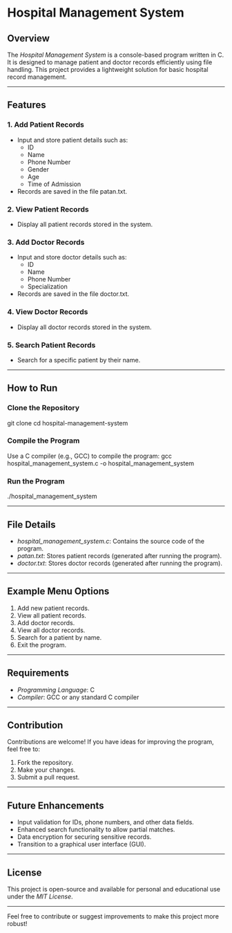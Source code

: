 # Hospital Management System

## Overview
The *Hospital Management System* is a console-based program written in C. It is designed to manage patient and doctor records efficiently using file handling. This project provides a lightweight solution for basic hospital record management.

---

## Features

### 1. Add Patient Records
- Input and store patient details such as:
  - ID
  - Name
  - Phone Number
  - Gender
  - Age
  - Time of Admission
- Records are saved in the file patan.txt.

### 2. View Patient Records
- Display all patient records stored in the system.

### 3. Add Doctor Records
- Input and store doctor details such as:
  - ID
  - Name
  - Phone Number
  - Specialization
- Records are saved in the file doctor.txt.

### 4. View Doctor Records
- Display all doctor records stored in the system.

### 5. Search Patient Records
- Search for a specific patient by their name.

---

## How to Run

### Clone the Repository
git clone <repository-link>
cd hospital-management-system

### Compile the Program
Use a C compiler (e.g., GCC) to compile the program:
gcc hospital_management_system.c -o hospital_management_system

### Run the Program
./hospital_management_system

---

## File Details
- *hospital_management_system.c*: Contains the source code of the program.
- *patan.txt*: Stores patient records (generated after running the program).
- *doctor.txt*: Stores doctor records (generated after running the program).

---

## Example Menu Options
1. Add new patient records.
2. View all patient records.
3. Add doctor records.
4. View all doctor records.
5. Search for a patient by name.
6. Exit the program.

---

## Requirements
- *Programming Language*: C
- *Compiler*: GCC or any standard C compiler

---

## Contribution
Contributions are welcome! If you have ideas for improving the program, feel free to:
1. Fork the repository.
2. Make your changes.
3. Submit a pull request.

---

## Future Enhancements
- Input validation for IDs, phone numbers, and other data fields.
- Enhanced search functionality to allow partial matches.
- Data encryption for securing sensitive records.
- Transition to a graphical user interface (GUI).

---

## License
This project is open-source and available for personal and educational use under the *MIT License*.

---

Feel free to contribute or suggest improvements to make this project more robust!